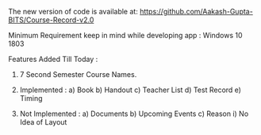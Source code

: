 The new version of code is available at: https://github.com/Aakash-Gupta-BITS/Course-Record-v2.0


Minimum Requirement keep in mind while developing app :     Windows 10 1803

Features Added Till Today :
1.  7 Second Semester Course Names.
2.  Implemented :
      a)  Book
      b)  Handout
      c)  Teacher List
      d)  Test Record
      e)  Timing
      
      
3.  Not Implemented :
      a)  Documents
      b)  Upcoming Events
      c)  Reason
          i)  No Idea of Layout
